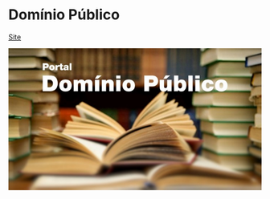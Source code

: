 # Domínio Público
[Site](http://www.dominiopublico.gov.br/pesquisa/PesquisaObraForm.jsp)

<!-- bg -->
![](assets/imagens/dominio-publico.png)
